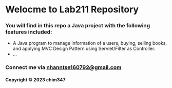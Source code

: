 # Welocme to Lab211 Repository

### You will find in this repo a Java project with the following features included:

* A Java program to manage information of a users, buying, selling books, and applying MVC Design Pattern using Servlet/Filter as Controller.
* ...


  
### Connect me via nhanntse160792@gmail.com
#### Copyright &#169; 2023 chim347